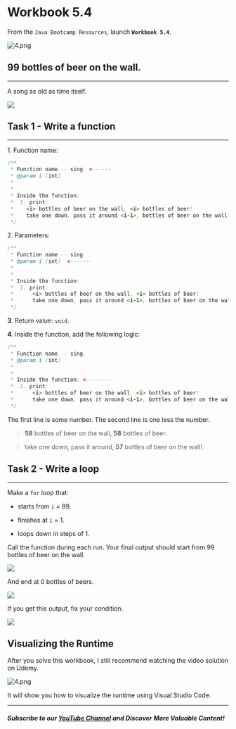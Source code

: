 # Workbook 5.4

From the `Java Bootcamp Resources`, launch **`Workbook 5.4`**.

![4.png](https://firebasestorage.googleapis.com/v0/b/learnthepart-75aed.appspot.com/o/images%2Fe0e3d7c4-44c7-44bd-a4c4-0a6773ba0502?alt=media&token=a6d3a76c-1fa0-4a5c-8322-bf61f4de5f88)

## 99 bottles of beer on the wall.
-------------------------------

A song as old as time itself.

![](https://firebasestorage.googleapis.com/v0/b/learnthepart-75aed.appspot.com/o/images%2F4310f3dc-8c5d-4680-a0d1-80a365235010?alt=media&token=e8e8e814-8616-4607-9ef3-99140642e7e7)

## Task 1 - Write a function
-------------------------

1\. Function name:

```java
/**
 * Function name -- sing. <------
 * @param i (int)
 *
 *
 * Inside the function:
 *  1. print:
 *    <i> bottles of beer on the wall, <i> bottles of beer!
 *    take one down, pass it around <i-1>, bottles of beer on the wall!
 */
```

2\. Parameters:

```java
/**
 * Function name -- sing.
 * @param i (int)  <-------
 *
 *
 * Inside the function:
 *  1. print:
 *      <i> bottles of beer on the wall, <i> bottles of beer!
 *      take one down, pass it around <i-1>, bottles of beer on the wall!
 */
```

**3**. Return value: `void`.

**4**. Inside the function, add the following logic:

```java
/**
 * Function name -- sing.
 * @param i (int)
 *
 *
 * Inside the function: <--------
 *  1. print:
 *      <i> bottles of beer on the wall, <i> bottles of beer!
 *      take one down, pass it around <i-1>, bottles of beer on the wall!
 */
```
The first line is some number. The second line is one less the number.

> **58** bottles of beer on the wall, **58** bottles of beer.

> take one down, pass it around, **57** bottles of beer on the wall!.

## Task 2 - Write a loop
---------------------

Make a `for` loop that:

-  starts from `i` = 99.

-  finishes at `i` = 1.

-  loops down in steps of 1.

Call the function during each run. Your final output should start from 99 bottles of beer on the wall.

![](https://firebasestorage.googleapis.com/v0/b/learnthepart-75aed.appspot.com/o/images%2F05a1fc52-0871-45a1-9527-de11745b813c?alt=media&token=731e5fad-e2f0-4262-bf86-e423cd51625a)

And end at 0 bottles of beers.

![](https://firebasestorage.googleapis.com/v0/b/learnthepart-75aed.appspot.com/o/images%2F1967e43b-dd29-4834-9d3f-906ffb870736?alt=media&token=6f6a3cdc-edd5-4558-8b4e-bb5fab883d3f)

If you get this output, fix your condition.

![](https://firebasestorage.googleapis.com/v0/b/learnthepart-75aed.appspot.com/o/images%2F6b9e9fa5-bc12-432f-812d-d84e5764c9e8?alt=media&token=22e8fa3a-704a-4c87-a83a-39f12f452c9f)

## Visualizing the Runtime

After you solve this workbook, I still recommend watching the video solution on Udemy.

![4.png](https://firebasestorage.googleapis.com/v0/b/learnthepart-75aed.appspot.com/o/images%2Fb84b4db7-6fe8-4639-b3d0-cce5b61ed194?alt=media&token=ea0c2754-2caa-443f-bdb9-20cc1f4c7a99)

It will show you how to visualize the runtime using Visual Studio Code.

----------
##### Subscribe to our [YouTube Channel](https://www.youtube.com/@RayanSlim087?sub_confirmation=1) and Discover More Valuable Content!